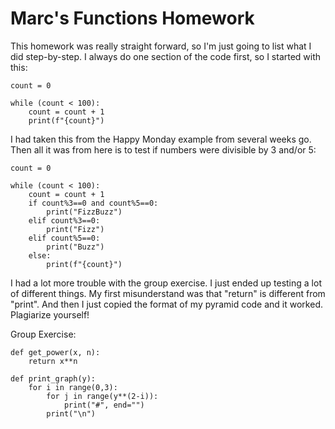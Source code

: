 # Marc's Functions Homework
This homework was really straight forward, so I'm just going to list what I did step-by-step. I always do one section of the code first, so I started with this:

```
count = 0

while (count < 100):
    count = count + 1
    print(f"{count}")
```

I had taken this from the Happy Monday example from several weeks go. Then all it was from here is to test if numbers were divisible by 3 and/or 5:

```
count = 0

while (count < 100):
    count = count + 1
    if count%3==0 and count%5==0:
        print("FizzBuzz")
    elif count%3==0:
        print("Fizz")
    elif count%5==0:
        print("Buzz")
    else:
        print(f"{count}")
```

I had a lot more trouble with the group exercise. I just ended up testing a lot of different things. My first misunderstand was that "return" is different from "print". And then I just copied the format of my pyramid code and it worked. Plagiarize yourself!

Group Exercise:

```
def get_power(x, n):
    return x**n

def print_graph(y):
    for i in range(0,3):
        for j in range(y**(2-i)):
            print("#", end="")
        print("\n")
```
